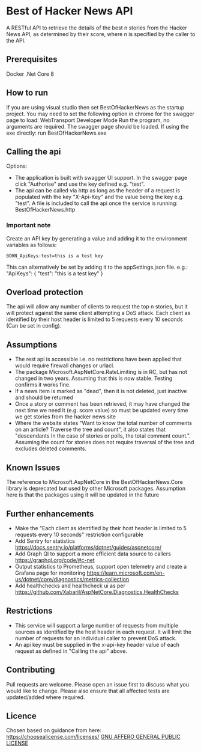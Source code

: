 # Best of Hacker News API
A RESTful API to retrieve the details of the best n stories from the Hacker News API, as determined by their score, where n is specified by the caller to the API.

## Prerequisites
Docker
.Net Core 8

## How to run
If you are using visual studio then set BestOfHackerNews as the startup project.  You may need to set the following option in chrome for the swagger page to load: WebTransport Developer Mode
Run the program, no arguments are required.  The swagger page should be loaded.
If using the exe directly: run BestOfHackerNews.exe

## Calling the api
Options:
- The application is built with swagger UI support.  In the swagger page click "Authorise" and use the key defined e.g. "test".
- The api can be called via http as long as the header of a request is populated with the key "X-Api-Key" and the value being the key e.g. "test".  A file is included to call the api once the service is running: BestOfHackerNews.http

### Important note
Create an API key by generating a value and adding it to the environment variables as follows:

    BOHN_ApiKeys:test=this is a test key

This can alternatively be set by adding it to the appSettings.json file. e.g.:
  "ApiKeys": {
    "test": "this is a test key"
  }

## Overload protection
The api will allow any number of clients to request the top n stories, but it will protect against the same client attempting a DoS attack.  Each client as identified by their host header is limited to 5 requests every 10 seconds (Can be set in config).

## Assumptions
- The rest api is accessible i.e. no restrictions have been applied that would require firewall changes or urlacl.
- The package Microsoft.AspNetCore.RateLimiting is in RC, but has not changed in two years.  Assuming that this is now stable.  Testing confirms it works fine.
- If a news item is marked as "dead", then it is not deleted, just inactive and should be returned
- Once a story or comment has been retrieved, it may have changed the next time we need it (e.g. score value) so must be updated every time we get stories from the hacker news site
- Where the website states "Want to know the total number of comments on an article? Traverse the tree and count", it also states that "descendants	In the case of stories or polls, the total comment count.".  Assuming the count for stories does not require traversal of the tree and excludes deleted comments.

## Known Issues
The reference to Microsoft.AspNetCore in the BestOfHackerNews.Core library is deprecated but used by other Microsoft packages.  Assumption here is that the packages using it will be updated in the future

## Further enhancements
- Make the "Each client as identified by their host header is limited to 5 requests every 10 seconds" restriction configurable
- Add Sentry for statistics https://docs.sentry.io/platforms/dotnet/guides/aspnetcore/
- Add Graph Ql to support a more efficient data source to callers https://graphql.org/code/#c-net
- Output statistics to Prometheus, support open telemetry and create a Grafana page for monitoring https://learn.microsoft.com/en-us/dotnet/core/diagnostics/metrics-collection
- Add healthchecks and healthcheck ui as per https://github.com/Xabaril/AspNetCore.Diagnostics.HealthChecks

## Restrictions
- This service will support a large number of requests from multiple sources as identified by the host header in each request.  It will limit the number of requests for an individual caller to prevent DoS attack.
- An api key must be supplied in the x-api-key header value of each request as defined in "Calling the api" above.

## Contributing
Pull requests are welcome. Please open an issue first to discuss what you would like to change.  Please also ensure that all affected tests are updated/added where required.

## Licence
Chosen based on guidance from here: https://choosealicense.com/licenses/
[GNU AFFERO GENERAL PUBLIC LICENSE](https://www.gnu.org/licenses/agpl-3.0.en.html)